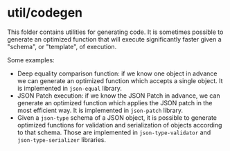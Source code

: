 # util/codegen

This folder contains utilities for generating code. It is sometimes possible to
generate an optimized function that will execute significantly faster given
a "schema", or "template", of execution.

Some examples:

- Deep equality comparison function: if we know one object in advance we can
  generate an optimized function which accepts a single object. It is
  implemented in `json-equal` library.
- JSON Patch execution: if we know the JSON Patch in advance, we can generate
  an optimized function which applies the JSON patch in the most efficient way.
  It is implemented in `json-patch` library.
- Given a `json-type` schema of a JSON object, it is possible to generate
  optimized functions for validation and serialization of objects according to
  that schema. Those are implemented in `json-type-validator` and
  `json-type-serializer` libraries.
